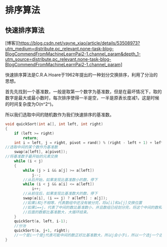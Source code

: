 # 排序算法

## 快速排序算法

[博客][https://blog.csdn.net/vayne_xiao/article/details/53508973?utm_medium=distribute.pc_relevant.none-task-blog-BlogCommendFromMachineLearnPai2-1.channel_param&depth_1-utm_source=distribute.pc_relevant.none-task-blog-BlogCommendFromMachineLearnPai2-1.channel_param]

快速排序算法是C.R.A.Hoare于1962年提出的一种划分交换排序，利用了分治的思想。

首先先找到一个基准数，一般是取第一个数字为基准数，但是在最坏情况下，取的数字是最大或最小数时，每次排序使得一半是空，一半是原表长度减1，这是时候的时间复杂度为O(n^2^)。

所以我们选取中间的随机数作为我们快速排序的基准数。

~~~c++
void quickSort(int a[], int left, int right)
{
    if (left >= right)
        return;
    int i = left, j = right, pivot = rand() % (right - left + 1) + left;
//选取中间的某个数作为基准数
    swap(a[left], a[pivot]);
//将基准数于最开始的元素交换
    while (i < j)
    {
        while (j > i && a[j] >= a[left])
            j--;
        //从后开始，如果发现比基准数小的数，停下
        while (i < j && a[i] <= a[left])
            i++;
        //从前往后，如果发现比基准数大的数，停下
        swap(a[i], (i == j) ? a[left] : a[j]);
        //如果i和j不相等，代表数组中还没有被分完，将a[i]和a[j]交换位置
        //如果i==j，代表了中间的数比基准数小，并且数组已经划分完，将这个中间的数和基准数交换，次数，前面的数都比基准数小
        //后面的数都比基准数大，大循环结束。
    }
    quickSort(a, left, i-1);
    //分治
    quickSort(a, j+1, right);
    //一个是i一个是j代表可能中间的数正好比基准数大，所以j会小于i，所以一个选j一个选i，其实我感觉都换成i也行
}
~~~

